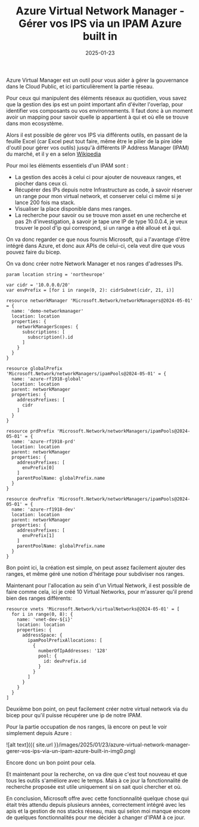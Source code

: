 ﻿---
layout: post
title: Azure Virtual Network Manager - Gérer vos IPS via un IPAM Azure built in
date: 2025-01-23
categories: [ "Azure", "Network" ]
comments_id: 194 
---

Azure Virtual Manager est un outil pour vous aider à gérer la gouvernance dans le Cloud Public, et ici particulièrement la partie réseau.

Pour ceux qui manipulent des éléments réseaux au quotidien, vous savez que la gestion des ips est un point important afin d'éviter l'overlap, pour identifier vos composants ou vos environnements. Il faut donc à un moment avoir un mapping pour savoir quelle ip appartient à qui et où elle se trouve dans mon ecosystème.

Alors il est possible de gérer vos IPS via différents outils, en passant de la feuille Excel (car Excel peut tout faire, même être le pilier de la pire idée d'outil pour gérer vos outils) jusqu'à différents IP Address Manager (IPAM) du marché, et il y en a selon [Wikipedia](https://fr.wikipedia.org/wiki/Gestion_des_adresses_IP)

Pour moi les éléments essentiels d'un IPAM sont :

- La gestion des accès à celui ci pour ajouter de nouveaux ranges, et piocher dans ceux ci.
- Récupérer des IPs depuis notre Infrastructure as code, à savoir réserver un range pour mon virtual network, et conserver celui ci même si je lance 200 fois ma stack.
- Visualiser la place disponible dans mes ranges.
- La recherche pour savoir ou se trouve mon asset en une recherche et pas 2h d'investigation, à savoir je tape une IP de type 10.0.0.4, je veux trouver le pool d'ip qui correspond, si un range a été alloué et à qui.

On va donc regarder ce que nous fournis Microsoft, qui a l'avantage d'être intégré dans Azure, et donc aux APIs de celui-ci, cela veut dire que vous pouvez faire du bicep.

On va donc créer notre Network Manager et nos ranges d'adresses IPs.

```bicep
param location string = 'northeurope'

var cidr = '10.0.0.0/20'
var envPrefix = [for i in range(0, 2): cidrSubnet(cidr, 21, i)]

resource networkManager 'Microsoft.Network/networkManagers@2024-05-01' = {
  name: 'demo-networkmanager'
  location: location
  properties: {
    networkManagerScopes: {
      subscriptions: [
        subscription().id
      ]
    }
  }
}

resource globalPrefix 'Microsoft.Network/networkManagers/ipamPools@2024-05-01' = {
  name: 'azure-rf1918-global'
  location: location
  parent: networkManager
  properties: {
    addressPrefixes: [
      cidr
    ]
  }
}

resource prdPrefix 'Microsoft.Network/networkManagers/ipamPools@2024-05-01' = {
  name: 'azure-rf1918-prd'
  location: location
  parent: networkManager
  properties: {
    addressPrefixes: [
      envPrefix[0]
    ]
    parentPoolName: globalPrefix.name
  }
}

resource devPrefix 'Microsoft.Network/networkManagers/ipamPools@2024-05-01' = {
  name: 'azure-rf1918-dev'
  location: location
  parent: networkManager
  properties: {
    addressPrefixes: [
      envPrefix[1]
    ]
    parentPoolName: globalPrefix.name
  }
}
```

Bon point ici, la création est simple, on peut assez facilement ajouter des ranges, et même géré une notion d'héritage pour subdiviser nos ranges.

Maintenant pour l'allocation au sein d'un Virtual Network, il est possible de faire comme cela, ici je créé 10 Virtual Networks, pour m'assurer qu'il prend bien des ranges différents: 

```bicep
resource vnets 'Microsoft.Network/virtualNetworks@2024-05-01' = [
  for i in range(0, 8): {
    name: 'vnet-dev-${i}'
    location: location
    properties: {
      addressSpace: {
        ipamPoolPrefixAllocations: [
          {
            numberOfIpAddresses: '128'
            pool: {
              id: devPrefix.id
            }
          }
        ]
      }
    }
  }
]
```

Deuxième bon point, on peut facilement créer notre virtual network via du bicep pour qu'il puisse récupérer une ip de notre IPAM.

Pour la partie occupation de nos ranges, là encore on peut le voir simplement depuis Azure :

![alt text]({{ site.url }}/images/2025/01/23/azure-virtual-network-manager-gerer-vos-ips-via-un-ipam-azure-built-in-img0.png)

Encore donc un bon point pour cela.

Et maintenant pour la recherche, on va dire que c'est tout nouveau et que tous les outils s'améliore avec le temps. Mais à ce jour la fonctionnalité de recherche proposée est utile uniquement si on sait quoi chercher et où.

En conclusion, Microsoft offre avec cette fonctionnalité quelque chose qui était très attendu depuis plusieurs années, correctement intégré avec les apis et la gestion de nos stacks réseau, mais qui selon moi manque encore de quelques fonctionnalités pour me décider à changer d'IPAM à ce jour.